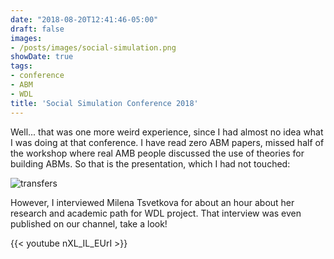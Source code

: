 ```yaml
---
date: "2018-08-20T12:41:46-05:00"
draft: false
images:
- /posts/images/social-simulation.png
showDate: true
tags:
- conference
- ABM
- WDL
title: 'Social Simulation Conference 2018'
---
```


Well... that was one more weird experience, since I had almost no idea what I was doing at that conference. I have read zero ABM papers, missed half of the workshop where real AMB people discussed the use of theories for building ABMs. So that is the presentation, which I had not touched:

![transfers](/posts/images/social-simulation.png)

However, I interviewed Milena Tsvetkova for about an hour about her research and academic path for WDL project. That interview was even published on our channel, take a look!

{{< youtube nXL_IL_EUrI >}}




